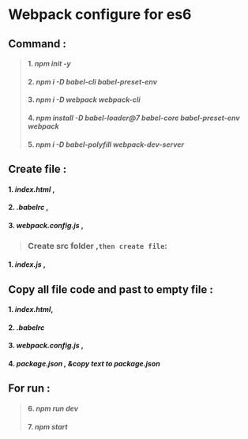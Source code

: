 # Webpack configure for es6


## Command :
> #### 1. *npm init -y*
> #### 2. *npm i -D babel-cli babel-preset-env*
> #### 3. *npm i -D webpack webpack-cli*
> #### 4. *npm install -D babel-loader@7 babel-core babel-preset-env webpack*
> #### 5. *npm i -D babel-polyfill webpack-dev-server*



## Create file :
                             
#### 1. *index.html* ,                              
#### 2. *.babelrc* ,                                 
#### 3. *webpack.config.js* , 
> ### Create src folder ,``then create file``:
#### 1. *index.js* ,  

## Copy all file code and past to empty file :
#### 1. *index.html*,
#### 2. *.babelrc*
#### 3. *webpack.config.js* ,
#### 4. *package.json , &copy text to package.json*


## For run : 
> #### 6. *npm run dev*
> #### 7. *npm start*
